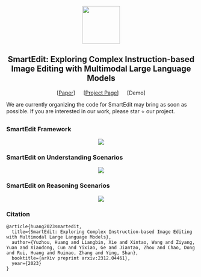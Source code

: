 <!-- ## <div align="center"><b>PhotoMaker</b></div> -->
<p align="center"> <img src="https://yuzhou914.github.io/SmartEdit/Logo.jpg" height=100> </p>
<div align="center">
  
## SmartEdit: Exploring Complex Instruction-based Image Editing with Multimodal Large Language Models
[[Paper](https://yuzhou914.github.io/SmartEdit/)] &emsp; 
[[Project Page](https://yuzhou914.github.io/SmartEdit/)] &emsp; 
[Demo] <be>
</div>

We are currently organizing the code for SmartEdit may bring as soon as possible.
If you are interested in our work, please star ⭐ our project. 
<br>

### SmartEdit Framework
<p align="center">
  <img src="https://yuzhou914.github.io/SmartEdit/2-SmartEdit.jpg">
</p>

### SmartEdit on Understanding Scenarios
<p align="center">
  <img src="https://yuzhou914.github.io/SmartEdit/3-Understanding.jpg">
</p>

### SmartEdit on Reasoning Scenarios
<p align="center">
  <img src="https://yuzhou914.github.io/SmartEdit/4-Reasoning.jpg">
</p>

### Citation	
```
@article{huang2023smartedit,
  title={SmartEdit: Exploring Complex Instruction-based Image Editing with Multimodal Large Language Models},
  author={Yuzhou, Huang and Liangbin, Xie and Xintao, Wang and Ziyang, Yuan and Xiaodong, Cun and Yixiao, Ge and Jiantao, Zhou and Chao, Dong and Rui, Huang and Ruimao, Zhang and Ying, Shan},
  booktitle={arXiv preprint arxiv:2312.04461},
  year={2023}
}
```
